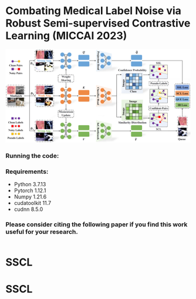 # Combating Medical Label Noise via Robust Semi-supervised Contrastive Learning (MICCAI 2023)

<img src="./Overview.png" width="600">



### Running the code:


### Requirements:
* Python 3.7.13
* Pytorch 1.12.1 
* Numpy 1.21.6
* cudatoolkit 11.7
* cudnn 8.5.0

### Please consider citing the following paper if you find this work useful for your research.

```

```



# SSCL
# SSCL
